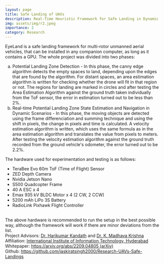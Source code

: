 ```yaml
---
layout: page
title: Safe Landing of UAVs
description: Real-Time Heuristic Framework for Safe Landing in Dynamic Scenarios
img: assets/img/r2.jpeg
importance: 2
category: Research
---
```


EyeLand is a safe landing framework for multi-rotor unmanned aerial vehicles, that can be installed in any companion computer, as long as it contains a GPU. The whole project was divided into two phases: 
<ol type = "a">
    <li>
        Potential Landing Zone Detection - In this phase, the canny edge algorithm detects the empty spaces to land, depending upon the edges that are found by the algorithm. For distant spaces, an area estimation algorithm is written for checking whether the drone will fit in that region or not. The regions for landing are marked in circles and after testing the Area Estimation Algorithm against the ground truth taken individually from the ToF sensor, the error in estimation turned out to be less than 2%.
    </li>
    <li>
        Real-time Potential Landing Zone State Estimation and Navigation in Dynamic Scenarios - In this phase, the moving objects are detected using the frame differenciation and summing technique and using the shift in pixels, the change in pixels and time is calculated. A velocity estimation algorithm is written, which uses the same formula as in the area estimation algorithm and translates the value from pixels to meters. After testing the velocity estimation algorithm against the ground truth recorded from the ground vehicle's odometer, the error turned out to be 2.2%.
    </li>
</ol>

The hardware used for experimentation and testing is as follows:
<ul>
    <li>
        TeraBee Evo 60m ToF (Time of Flight) Sensor
    </li>
    <li>
        ZED Depth Camera
    </li>
    <li>
        Nvidia Jetson Nano
    </li>
    <li>
        S500 Quadcopter Frame
    </li>
    <li>
        40 A ESC x 4
    </li>
    <li>
        Emax 935 kV BLDC Motor x 4 (2 CW, 2 CCW)
    </li>
    <li>
        5200 mAh LiPo 3S Battery
    </li>
    <li>
        RadioLink Pixhawk Flight Controller
    </li>
</ul>    
<br>
The above hardware is recommended to run the setup in the best possible way, although the framework will work if there are minor deviations from the list.
<br>
Project Advisors: <a href = "https://www.iiit.ac.in/people/faculty/Harikumar/">Dr. Harikumar Kandath</a> and <a href = "https://www.iiit.ac.in/people/faculty/mkrishna/">Dr. K. Madhava Krishna</a>
<br>
Affiliation: <a href = "https://iiit.ac.in">International Institute of Information Technology, Hyderabad</a>
<br>
Whitepaper: <a href = "https://arxiv.org/abs/2209.04805">https://arxiv.org/abs/2209.04805 (arXiv)</a>
<br>
Github: <a href = "https://github.com/jaskiratsingh2000/Research-UAVs-Safe-Landings">https://github.com/jaskiratsingh2000/Research-UAVs-Safe-Landings</a>


<!--<iframe width="560" height="315" src="https://www.youtube.com/embed/bfZO2NFVPgA" title="YouTube video player" frameborder="0" allow="accelerometer; autoplay; clipboard-write; encrypted-media; gyroscope; picture-in-picture" allowfullscreen></iframe>-->
<br>
<!--
<a href = "https://presentquick.neeltron.repl.co/">Live demo</a><br>
Product Hunt: <a href = "https://www.producthunt.com/posts/presentquick">https://www.producthunt.com/posts/presentquick</a>
-->
